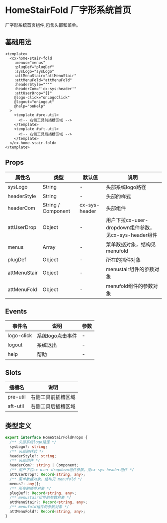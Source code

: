 # HomeStairFold 厂字形系统首页

厂字形系统首页组件,包含头部和菜单。

## 基础用法

```vue
<template>
  <cx-home-stair-fold
    :menus="menus"
    :plugDef="plugDef"
    :sysLogo="sysLogo"
    :attMenuStair="attMenuStair"
    :attMenuFold="attMenuFold"
    :headerStyle="''"
    :headerCom="'cx-sys-header'"
    :attUserDrop="{}"
    @logo-click="onLogoClick"
    @logout="onLogout"
    @help="onHelp"
  >
    <template #pre-util>
      <!-- 右侧工具前插槽区域 -->
    </template>
    <template #aft-util>
      <!-- 右侧工具后插槽区域 -->
    </template>
  </cx-home-stair-fold>
</template>
```

## Props

| 属性名 | 类型 | 默认值 | 说明 |
|--------|------|--------|------|
| sysLogo | String | - | 头部系统logo路径 |
| headerStyle | String | - | 头部的样式 |
| headerCom | String / Component | cx-sys-header | 头部组件 |
| attUserDrop | Object | - | 用户下拉cx-user-dropdown组件参数，见cx-sys-header组件 |
| menus | Array | - | 菜单数据对象，结构见 menufold |
| plugDef | Object | - | 所在的插件对象 |
| attMenuStair | Object | - | menustair组件的参数对象 |
| attMenuFold | Object | - | menufold组件的参数对象 |

## Events

| 事件名 | 说明 | 参数 |
|--------|------|------|
| logo-click | 系统logo点击事件 | - |
| logout | 系统退出 | - |
| help | 帮助 | - |

## Slots

| 插槽名 | 说明 |
|--------|------|
| pre-util | 右侧工具前插槽区域 |
| aft-util | 右侧工具后插槽区域 |

## 类型定义

```ts
export interface HomeStairFoldProps {
  /** 头部系统logo路径 */
  sysLogo?: string;
  /** 头部的样式 */
  headerStyle?: string;
  /** 头部组件 */
  headerCom?: string | Component;
  /** 用户下拉cx-user-dropdown组件参数，见cx-sys-header组件 */
  attUserDrop?: Record<string, any>;
  /** 菜单数据对象，结构见 menufold */
  menus?: any[];
  /** 所在的插件对象 */
  plugDef?: Record<string, any>;
  /** menustair组件的参数对象 */
  attMenuStair?: Record<string, any>;
  /** menufold组件的参数对象 */
  attMenuFold?: Record<string, any>;
} 